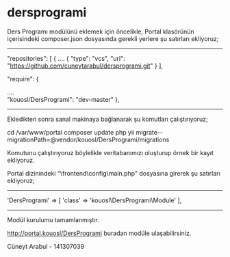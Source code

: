 # dersprogrami

Ders Programı modülünü eklemek için öncelikle,
Portal klasörünün içerisindeki composer.json dosyasında gerekli yerlere şu satırları ekliyoruz;

---------------------------

"repositories": [ { .... { "type": "vcs", "url": "https://github.com/cuneytarabul/dersprogrami.git" } ],

"require": {

....   
"kouosl/DersProgrami": "dev-master"
},

----------------------------

Ekledikten sonra sanal makinaya bağlanarak şu komutları çalıştırıyoruz;

cd /var/www/portal 
composer update
php yii migrate--migrationPath=@vendor/kouosl/DersProgrami/migrations

Komutunu çalıştırıyoruz böylelikle veritabanımızı oluşturup örnek bir kayıt ekliyoruz.

Portal dizinindeki "\frontend\config\main.php" dosyasına girerek şu satırları ekliyoruz;

----------------------------

'DersProgrami' => [ 'class' => 'kouosl\DersProgrami\Module'
],

----------------------------

Modül kurulumu tamamlanmıştır.

http://portal.kouosl/DersProgrami buradan modüle ulaşabilirsiniz.

Cüneyt Arabul - 141307039
